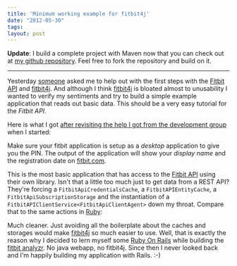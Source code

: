 ```yaml
---
title: 'Minimum working example for fitbit4j'
date: "2012-05-30"
tags: 
layout: post
---
```

**Update**: I build a complete project with Maven now that you can check
out at [my github repository][7]. Feel free to
fork the repository and build on it.

----

Yesterday [someone][0] asked me to help out with the first steps with
the [Fitbit API][1] and [fitbit4j][2]. And although I think
[fitbit4j][2] is bloated almost to unusability I wanted to verify my
sentiments and try to build a simple example application that reads out
basic data. This should be a very easy tutorial for the *Fitbit API*.

Here is what I got [after revisiting the help I got from the development
group][3] when I started:

<script src="https://gist.github.com/2829240.js?file=FitbitConsoleApplication.java"></script>

Make sure your fitbit application is setup as a *desktop* application to
give you the PIN. The output of the application will show your *display
name* and the registration date on [fitbit.com][4].

This is the most basic application that has access to the [Fitbit
API][1] using their own library. Isn't that a little too much just to
get data from a REST API? They're forcing a `FitbitApiCredentialsCache`,
a `FitbitAPIEntityCache`, a `FitbitApiSubscriptionStorage` and the
instantiation of a `FitbitAPIClientService<FitbitApiClientAgent>` down
my throat. Compare that to the same actions in [Ruby][5]:

<script src="https://gist.github.com/2829240.js?file=fitbit_console_application.rb"></script>

Much cleaner. Just avoiding all the boilerplate about the caches and
storages would make [fitbit4j][2] so much easier to use. Well, that is
exactly the reason why I decided to lern myself some [Ruby On Rails][5]
while building the [fitbit analyzr][6]. No java webapp, no fitbit4j.
Since then I never looked back and I'm happily building my application
with Rails. :-)

[0]: http://orange.imlab.cc/
[1]: http://dev.fitbit.com/
[2]: https://github.com/Fitbit/fitbit4j
[3]: https://groups.google.com/d/topic/fitbit-api/9Y6IANPM5qU/discussion
[4]: http://fitbit.com/
[5]: http://rubyonrails.org/
[6]: http://fitbitanalyzr.heroku.com/
[7]: https://github.com/MoriTanosuke/fitbit-cli-example
